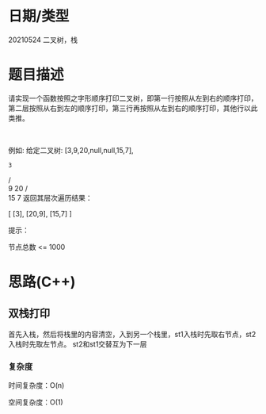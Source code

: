 
<!--
 * @Author: baisichen
 * @Date: 2021-05-10 10:20:04
 * @LastEditTime: 2021-05-24 15:43:01
 * @LastEditors: baisichen
 * @Description: 
-->
# 日期/类型
20210524 二叉树，栈


# 题目描述
请实现一个函数按照之字形顺序打印二叉树，即第一行按照从左到右的顺序打印，第二层按照从右到左的顺序打印，第三行再按照从左到右的顺序打印，其他行以此类推。

 

例如:
给定二叉树: [3,9,20,null,null,15,7],

    3
   / \
  9  20
    /  \
   15   7
返回其层次遍历结果：

[
  [3],
  [20,9],
  [15,7]
]
 

提示：

节点总数 <= 1000



# 思路(C++)

## 双栈打印
首先入栈，然后将栈里的内容清空，入到另一个栈里，st1入栈时先取右节点，st2入栈时先取左节点。 st2和st1交替互为下一层

### 复杂度
时间复杂度：O(n)

空间复杂度：O(1)